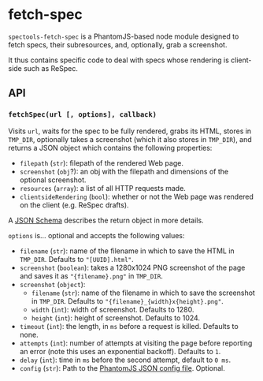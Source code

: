fetch-spec
==========

`spectools-fetch-spec` is a PhantomJS-based node module
designed to fetch specs, their subresources, and,
optionally, grab a screenshot.

It thus contains specific code to deal with specs whose
rendering is client-side such as ReSpec.

API
---

### `fetchSpec(url [, options], callback)`

Visits `url`, waits for the spec to be fully rendered,
grabs its HTML, stores in `TMP_DIR`,
optionally takes a screenshot (which it also stores in `TMP_DIR`),
and returns a JSON object which contains the following properties:

*   `filepath` (`str`): filepath of the rendered Web page.
*   `screenshot` (`obj`?): an obj with the filepath and dimensions of the optional
    screenshot.
*   `resources` (`array`): a list of all HTTP requests made.
*   `clientsideRendering` (`bool`): whether or not the Web page was
    rendered on the client (e.g. ReSpec drafts).

A [JSON Schema](./schema.json) describes the return object in more details.

`options` is… optional and accepts the following values:

*   `filename` (`str`): name of the filename in which to save the HTML in `TMP_DIR`.
    Defaults to `"[UUID].html"`.
*   `screenshot` (`boolean`): takes a 1280x1024 PNG screenshot of the page
    and saves it as `"{filename}.png"` in `TMP_DIR`.
*   `screenshot` (`object`):
    *   `filename` (`str`): name of the filename in which to save the screenshot
        in `TMP_DIR`. Defaults to `"{filename}_{width}x{height}.png"`.
    *   `width` (`int`): width of screenshot. Defaults to 1280.
    *   `height` (`int`): height of screenshot. Defaults to 1024.
*   `timeout` (`int`): the length, in `ms` before a request is killed.
    Defaults to none.
*   `attempts` (`int`): number of attempts at visiting the page before reporting
    an error (note this uses an exponential backoff). Defaults to `1`.
*   `delay` (`int`): time in `ms` before the second attempt, default to `0 ms`.
*   `config` (`str`): Path to the [PhantomJS JSON config file](http://phantomjs.org/api/command-line.html). Optional.
